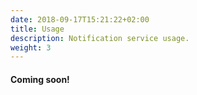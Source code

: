 ```yaml
---
date: 2018-09-17T15:21:22+02:00
title: Usage
description: Notification service usage.
weight: 3
---
```


#### Coming soon!